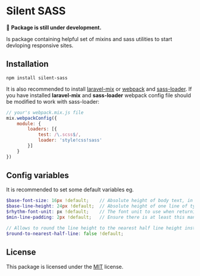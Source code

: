 # Silent SASS

🚧 __Package is still under development.__

Is package containing helpful set of mixins and sass utilities to start
devloping responsive sites.

## Installation

```shell
npm install silent-sass
```

It is also recommended to install [laravel-mix](https://github.com/JeffreyWay/laravel-mix) or [webpack](https://github.com/webpack) and [sass-loader](https://github.com/webpack-contrib/sass-loader).
If you have installed __laravel-mix__ and __sass-loader__ webpack config file
should be modified to work with sass-loader:

```js
// your's webpack.mix.js file
mix.webpackConfig({
    module: {
        loaders: [{
            test: /\.scss$/,
            loader: 'style!css!sass'
        }]
    }
})
```

## Config variables

It is recommended to set some default variables eg.

```scss
$base-font-size: 16px !default;    // Absolute height of body text, in pixels
$base-line-height: 24px !default;  // Absolute height of one line of type, in pixels
$rhythm-font-unit: px !default;    // The font unit to use when returning values in rhythm functions
$min-line-padding: 2px !default;   // Ensure there is at least this many pixels of vertical padding above and below the text.

// Allows to round the line height to the nearest half line height instead of the nearest integral line.
$round-to-nearest-half-line: false !default;
```

## License
This package is licensed under the [MIT](license.md) license.